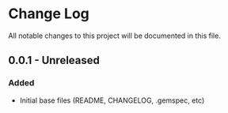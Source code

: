 # Change Log
All notable changes to this project will be documented in this file.

## 0.0.1 - Unreleased
### Added
- Initial base files (README, CHANGELOG, .gemspec, etc)
